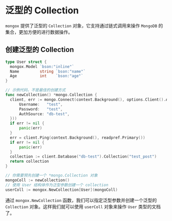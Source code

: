 # 泛型的 Collection
`mongox` 提供了泛型的 `Collection` 对象，它支持通过链式调用来操作 `MongoDB` 的集合，更加方便的进行数据操作。

## 创建泛型的 Collection
```go
type User struct {
  mongox.Model `bson:"inline"`
  Name         string `bson:"name"`
  Age          int    `bson:"age"`
}

// 示例代码，不是最佳的创建方式
func newCollection() *mongo.Collection {
  client, err := mongo.Connect(context.Background(), options.Client().ApplyURI("mongodb://localhost:27017").SetAuth(options.Credential{
      Username:   "test",
      Password:   "test",
      AuthSource: "db-test",
  }))
  if err != nil {
      panic(err)
  }
  err = client.Ping(context.Background(), readpref.Primary())
  if err != nil {
      panic(err)
  }
  collection := client.Database("db-test").Collection("test_post")
  return collection
}

// 你需要预先创建一个 *mongo.Collection 对象
mongoColl := newCollection()
// 使用 User 结构体作为泛型参数创建一个 collection
userColl := mongox.NewCollection[User](mongoColl)
```
通过 `mongox.NewCollection` 函数，我们可以指定泛型参数并创建一个泛型的 `Collection` 对象。这样我们就可以使用 `userColl` 对象来操作 `User` 类型的文档了。